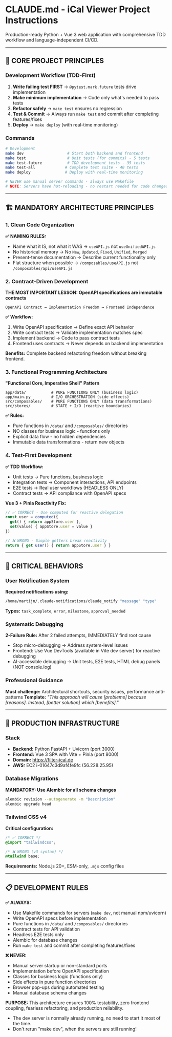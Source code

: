 # CLAUDE.md - iCal Viewer Project Instructions

Production-ready Python + Vue 3 web application with comprehensive TDD workflow and language-independent CI/CD.

---

## 🎯 CORE PROJECT PRINCIPLES

### Development Workflow (TDD-First)
1. **Write failing test FIRST** → `@pytest.mark.future` tests drive implementation
2. **Make minimum implementation** → Code only what's needed to pass tests
3. **Refactor safely** → `make test` ensures no regression
4. **Test & Commit** → Always run `make test` and commit after completing features/fixes
5. **Deploy** → `make deploy` (with real-time monitoring)

### Commands
```bash
# Development
make dev                   # Start both backend and frontend  
make test                  # Unit tests (for commits) - 5 tests
make test-future           # TDD development tests - 35 tests  
make test-all             # Complete test suite - 40 tests
make deploy               # Deploy with real-time monitoring

# NEVER use manual server commands - always use Makefile
# NOTE: Servers have hot-reloading - no restart needed for code changes
```

---

## 🏗️ MANDATORY ARCHITECTURE PRINCIPLES

### 1. Clean Code Organization
**✅ NAMING RULES:**
- Name what it IS, not what it WAS → `useAPI.js` not `useUnifiedAPI.js`
- No historical memory → No `New`, `Updated`, `Fixed`, `Unified`, `Merged`
- Present-tense documentation → Describe current functionality only
- Flat structure when possible → `/composables/useAPI.js` not `/composables/api/useAPI.js`

### 2. Contract-Driven Development
**THE MOST IMPORTANT LESSON: OpenAPI specifications are immutable contracts**

```
OpenAPI Contract → Implementation Freedom → Frontend Independence
```

**✅ Workflow:**
1. Write OpenAPI specification → Define exact API behavior
2. Write contract tests → Validate implementation matches spec
3. Implement backend → Code to pass contract tests
4. Frontend uses contracts → Never depends on backend implementation

**Benefits:** Complete backend refactoring freedom without breaking frontend.

### 3. Functional Programming Architecture
**"Functional Core, Imperative Shell" Pattern**

```
app/data/           # PURE FUNCTIONS ONLY (business logic)
app/main.py         # I/O ORCHESTRATION (side effects)
src/composables/    # PURE FUNCTIONS ONLY (data transformations)  
src/stores/         # STATE + I/O (reactive boundaries)
```

**✅ Rules:**
- Pure functions in `/data/` and `/composables/` directories
- NO classes for business logic - functions only
- Explicit data flow - no hidden dependencies
- Immutable data transformations - return new objects

### 4. Test-First Development
**✅ TDD Workflow:**
- Unit tests → Pure functions, business logic
- Integration tests → Component interactions, API endpoints  
- E2E tests → Real user workflows (HEADLESS ONLY)
- Contract tests → API compliance with OpenAPI specs

**Vue 3 + Pinia Reactivity Fix:**
```javascript
// ✅ CORRECT - Use computed for reactive delegation
const user = computed({
  get() { return appStore.user },
  set(value) { appStore.user = value }
})

// ❌ WRONG - Simple getters break reactivity
return { get user() { return appStore.user } }
```

---

## 🔧 CRITICAL BEHAVIORS

### User Notification System
**Required notifications using:**
```bash
/home/martijn/.claude-notifications/claude_notify "message" "type"
```

**Types:** `task_complete`, `error`, `milestone`, `approval_needed`

### Systematic Debugging
**2-Failure Rule:** After 2 failed attempts, IMMEDIATELY find root cause
- Stop micro-debugging → Address system-level issues
- Frontend: Use Vue DevTools (available in Vite dev server) for reactive debugging
- AI-accessible debugging → Unit tests, E2E tests, HTML debug panels (NOT console.log)

### Professional Guidance
**Must challenge:** Architectural shortcuts, security issues, performance anti-patterns
**Template:** *"This approach will cause [problems] because [reasons]. Instead, [better solution] which [benefits]."*

---

## 🚢 PRODUCTION INFRASTRUCTURE

### Stack
- **Backend:** Python FastAPI + Uvicorn (port 3000)
- **Frontend:** Vue 3 SPA with Vite + Pinia (port 8000)
- **Domain:** https://filter-ical.de
- **AWS:** EC2 i-01647c3d9af4fe9fc (56.228.25.95)

### Database Migrations
**MANDATORY: Use Alembic for all schema changes**
```bash
alembic revision --autogenerate -m "Description"
alembic upgrade head
```

### Tailwind CSS v4
**Critical configuration:**
```css
/* ✅ CORRECT */
@import "tailwindcss";

/* ❌ WRONG (v3 syntax) */
@tailwind base;
```

**Requirements:** Node.js 20+, ESM-only, `.mjs` config files

---

## 📋 DEVELOPMENT RULES

**✅ ALWAYS:**
- Use Makefile commands for servers (`make dev`, not manual npm/uvicorn)
- Write OpenAPI specs before implementation
- Pure functions in `/data/` and `/composables/` directories  
- Contract tests for API validation
- Headless E2E tests only
- Alembic for database changes
- Run `make test` and commit after completing features/fixes

**❌ NEVER:**
- Manual server startup or non-standard ports
- Implementation before OpenAPI specification
- Classes for business logic (functions only)
- Side effects in pure function directories
- Browser pop-ups during automated testing
- Manual database schema changes

**PURPOSE:** This architecture ensures 100% testability, zero frontend coupling, fearless refactoring, and production reliability.
- The dev server is normally already running, no need to start it most of the time.
- Don't rerun "make dev", when the servers are still running!